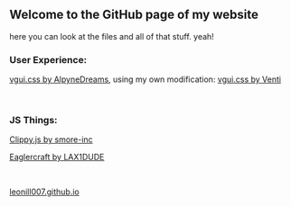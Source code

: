 ## Welcome to the GitHub page of my website

here you can look at the files and all of that stuff. yeah!

### User Experience: 

[vgui.css by AlpyneDreams](https://github.com/AlpyneDreams/vgui.css), using my own modification: [vgui.css by Venti](https://github.com/leonill007/vgui.css)

 
 

### JS Things: 

[Clippy.js by smore-inc](https://github.com/smore-inc/clippy.js)

[Eaglercraft by LAX1DUDE](https://github.com/LAX1DUDE/eaglercraft)

 
 

[leonill007.github.io](https://leonill007.github.io/)
